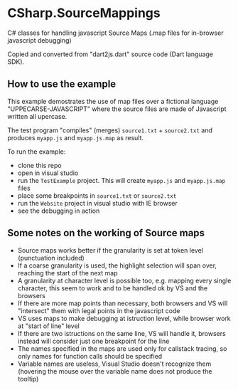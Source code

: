 # CSharp.SourceMappings

C# classes for handling javascript Source Maps (.map files for in-browser javascript debugging)

Copied and converted from "dart2js.dart" source code (Dart language SDK).

## How to use the example

This example demostrates the use of map files over a fictional language "UPPECARSE-JAVASCRIPT"
where the source files are made of Javascript written all upercase. 

The test program "compiles" (merges) `source1.txt` + `source2.txt` and produces `myapp.js` and `myapp.js.map` as result.

To run the example:

- clone this repo
- open in visual studio
- run the `TestExample` project. This will create `myapp.js` and `myapp.js.map` files
- place some breakpoints in `source1.txt` or `source2.txt`
- run the `Website` project in visual studio with IE browser
- see the debugging in action

## Some notes on the working of Source maps

- Source maps works better if the granularity is set at token level (punctuation included)
- If a coarse granularity is used, the highlight selection will span over, reaching the start of the next map
- A granularity at character level is possible too, e.g. mapping every single character, 
  this seem to work and to be handled ok by VS and the browsers
- If there are more map points than necessary, both browsers and VS will "intersect" them with
  legal points in the javascript code
- VS uses maps to make debugging at istruction level, while browser work at "start of line" level
- If there are two istructions on the same line, VS will handle it, browsers instead will consider just one breakpoint for the line
- The names specified in the maps are used only for callstack tracing, so only names for function calls should be specified
- Variable names are useless, Visual Studio doesn't recognize them (hovering the mouse over the variable name does not produce the tooltip)






